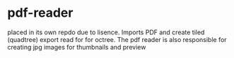 # pdf-reader
placed in its own repdo due to lisence. Imports PDF and create tiled (quadtree) export read for for octree. The pdf reader is also responsible for creating jpg images for thumbnails and preview
